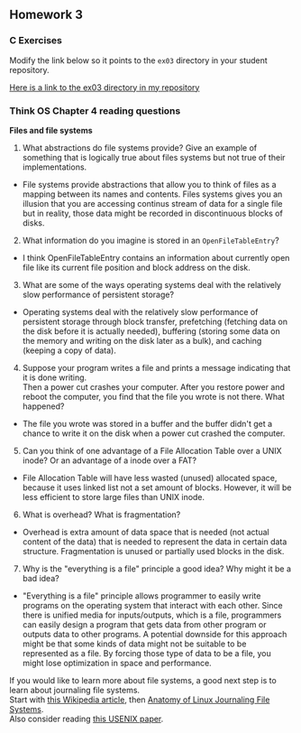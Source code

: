 ## Homework 3

### C Exercises

Modify the link below so it points to the `ex03` directory in your
student repository.

[Here is a link to the ex03 directory in my repository](https://github.com/SungwooPark/ExercisesInC/tree/master/exercises/ex03)

### Think OS Chapter 4 reading questions

**Files and file systems**

1) What abstractions do file systems provide?  Give an example of something that is logically 
true about files systems but not true of their implementations.
- File systems provide abstractions that allow you to think of files as a mapping between its names and contents. Files systems gives you an illusion that you are accessing continus stream of data for a single file but in reality, those data might be recorded in discontinuous blocks of disks.

2) What information do you imagine is stored in an `OpenFileTableEntry`?
- I think OpenFileTableEntry contains an information about currently open file like its current file position and block address on the disk.

3) What are some of the ways operating systems deal with the relatively slow performance of persistent storage?
- Operating systems deal with the relatively slow performance of persistent storage through block transfer, prefetching (fetching data on the disk before it is actually needed), buffering (storing some data on the memory and writing on the disk later as a bulk), and caching (keeping a copy of data).

4) Suppose your program writes a file and prints a message indicating that it is done writing.  
Then a power cut crashes your computer.  After you restore power and reboot the computer, you find that the 
file you wrote is not there.  What happened?
- The file you wrote was stored in a buffer and the buffer didn't get a chance to write it on the disk when a power cut crashed the computer.

5) Can you think of one advantage of a File Allocation Table over a UNIX inode?  Or an advantage of a inode over a FAT?
- File Allocation Table will have less wasted (unused) allocated space, because it uses linked list not a set amount of blocks. However, it will be less efficient to store large files than UNIX inode.

6) What is overhead?  What is fragmentation?
- Overhead is extra amount of data space that is needed (not actual content of the data) that is needed to represent the data in certain data structure. Fragmentation is unused or partially used blocks in the disk.

7) Why is the "everything is a file" principle a good idea?  Why might it be a bad idea?
- "Everything is a file" principle allows programmer to easily write programs on the operating system that interact with each other. Since there is unified media for inputs/outputs, which is a file, programmers can easily design a program that gets data from other program or outputs data to other programs. A potential downside for this approach might be that some kinds of data might not be suitable to be represented as a file. By forcing those type of data to be a file, you might lose optimization in space and performance.

If you would like to learn more about file systems, a good next step is to learn about journaling file systems.  
Start with [this Wikipedia article](https://en.wikipedia.org/wiki/Journaling_file_system), then 
[Anatomy of Linux Journaling File Systems](http://www.ibm.com/developerworks/library/l-journaling-filesystems/index.html).  
Also consider reading [this USENIX paper](https://www.usenix.org/legacy/event/usenix05/tech/general/full_papers/prabhakaran/prabhakaran.pdf).



